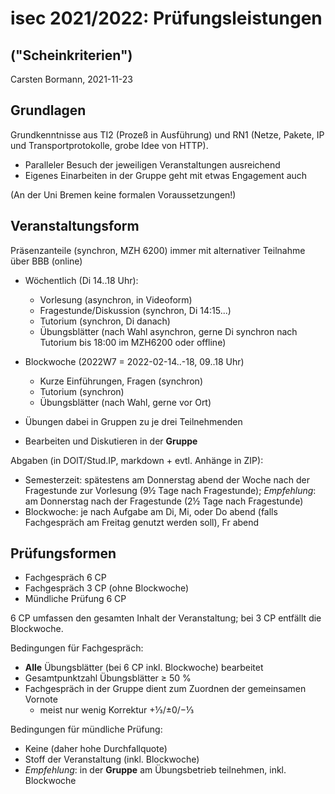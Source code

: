 # isec 2021/2022: Prüfungsleistungen

## ("Scheinkriterien")

Carsten Bormann, 2021-11-23

## Grundlagen

Grundkenntnisse aus TI2 (Prozeß in Ausführung) und RN1 (Netze, Pakete,
IP und Transportprotokolle, grobe Idee von HTTP).

* Paralleler Besuch der jeweiligen Veranstaltungen ausreichend
* Eigenes Einarbeiten in der Gruppe geht mit etwas Engagement auch

(An der Uni Bremen keine formalen Voraussetzungen!)

## Veranstaltungsform

Präsenzanteile (synchron, MZH 6200) immer mit alternativer Teilnahme
über BBB (online)

* Wöchentlich (Di 14..18 Uhr):
  * Vorlesung (asynchron, in Videoform)
  * Fragestunde/Diskussion (synchron, Di 14:15...)
  * Tutorium (synchron, Di danach)
  * Übungsblätter (nach Wahl asynchron, gerne Di synchron nach
    Tutorium bis 18:00 im MZH6200 oder offline)

* Blockwoche (2022W7 = 2022-02-14..-18, 09..18 Uhr)
  * Kurze Einführungen, Fragen (synchron)
  * Tutorium (synchron)
  * Übungsblätter (nach Wahl, gerne vor Ort)

* Übungen dabei in Gruppen zu je drei Teilnehmenden
* Bearbeiten und Diskutieren in der **Gruppe**

Abgaben (in DOlT/Stud.IP, markdown + evtl. Anhänge in ZIP):

* Semesterzeit: spätestens am Donnerstag abend der Woche nach der
  Fragestunde zur Vorlesung (9½ Tage nach Fragestunde); *Empfehlung*:
  am Donnerstag nach der Fragestunde (2½ Tage nach Fragestunde)
* Blockwoche: je nach Aufgabe am Di, Mi, oder Do abend (falls Fachgespräch am
  Freitag genutzt werden soll), Fr abend

## Prüfungsformen

* Fachgespräch 6 CP
* Fachgespräch 3 CP (ohne Blockwoche)
* Mündliche Prüfung 6 CP

6 CP umfassen den gesamten Inhalt der Veranstaltung; bei 3 CP entfällt
die Blockwoche.

Bedingungen für Fachgespräch:

* **Alle** Übungsblätter (bei 6 CP inkl. Blockwoche) bearbeitet
* Gesamtpunktzahl Übungsblätter ≥ 50 %
* Fachgespräch in der Gruppe dient zum Zuordnen der gemeinsamen Vornote
  * meist nur wenig Korrektur +⅓/±0/−⅓

Bedingungen für mündliche Prüfung:

* Keine (daher hohe Durchfallquote)
* Stoff der Veranstaltung (inkl. Blockwoche)
* *Empfehlung*: in der **Gruppe** am Übungsbetrieb teilnehmen, inkl. Blockwoche

